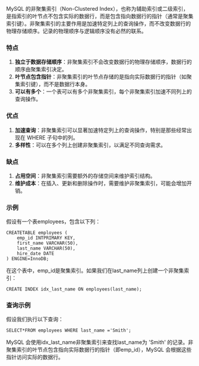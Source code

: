 MySQL 的非聚集索引（Non-Clustered Index），也称为辅助索引或二级索引，是指索引的叶节点不包含实际的数据行，而是包含指向数据行的指针（通常是聚集索引键）。非聚集索引的主要作用是加速特定列上的查询操作，而不改变数据行的物理存储顺序。记录的物理顺序与逻辑顺序没有必然的联系。
### 特点

1. **独立于数据存储顺序**：非聚集索引不会改变数据行的物理存储顺序，数据行的顺序由聚集索引决定。
2. **叶节点包含指针**：非聚集索引的叶节点存储的是指向实际数据行的指针（如聚集索引键），而不是数据行本身。
3. **可以有多个**：一个表可以有多个非聚集索引，每个非聚集索引加速不同列上的查询操作。
### 优点

1. **加速查询**：非聚集索引可以显著加速特定列上的查询操作，特别是那些经常出现在 WHERE 子句中的列。
2. **多样性**：可以在多个列上创建非聚集索引，以满足不同查询需求。
### 缺点

1. **占用空间**：非聚集索引需要额外的存储空间来维护索引结构。
2. **维护成本**：在插入、更新和删除操作时，需要维护非聚集索引，可能会增加开销。
### 示例
假设有一个表employees，包含以下列：
```
CREATETABLE employees (
    emp_id INTPRIMARY KEY,
    first_name VARCHAR(50),
    last_name VARCHAR(50),
    hire_date DATE
) ENGINE=InnoDB;
```
在这个表中，emp_id是聚集索引。如果我们在last_name列上创建一个非聚集索引：
```
CREATE INDEX idx_last_name ON employees(last_name);
```
### 查询示例
假设我们执行以下查询：
```
SELECT*FROM employees WHERE last_name ='Smith';
```
MySQL 会使用idx_last_name非聚集索引来查找last_name为 'Smith' 的记录。非聚集索引的叶节点包含指向实际数据行的指针（即emp_id），MySQL 会根据这些指针访问实际的数据行。
